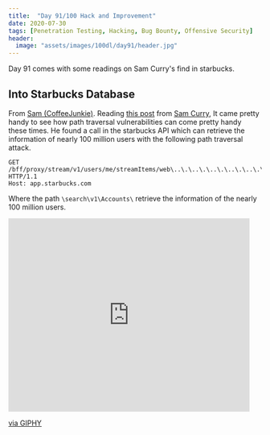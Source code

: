 ```yaml
---
title:  "Day 91/100 Hack and Improvement"
date: 2020-07-30
tags: [Penetration Testing, Hacking, Bug Bounty, Offensive Security]
header: 
  image: "assets/images/100dl/day91/header.jpg"
---
```


Day 91 comes with some readings on Sam Curry's find in starbucks. 

## Into Starbucks Database

From [Sam (CoffeeJunkie)](https://twitter.com/coffeejunkiee_). Reading [this post](https://samcurry.net/hacking-starbucks/) from [Sam Curry](https://twitter.com/samwcyo), It came pretty handy to see how path traversal vulnerabilities can come pretty handy these times. He found a call in the starbucks API which can retrieve the information of nearly 100 million users with the following path traversal attack. 

```
GET /bff/proxy/stream/v1/users/me/streamItems/web\..\.\..\.\..\.\..\.\..\.\..\.\search\v1\Accounts\ HTTP/1.1
Host: app.starbucks.com
```
Where the path ```\search\v1\Accounts\``` retrieve the information of the nearly 100 million users. 


<iframe src="https://giphy.com/embed/ToMjGpKRHmpGmMXOp44" width="480" height="384" frameBorder="0" class="giphy-embed" allowFullScreen></iframe><p><a href="https://giphy.com/gifs/komplex28-cyberpunk-conspiracy-speculative-fiction-ToMjGpKRHmpGmMXOp44">via GIPHY</a></p>